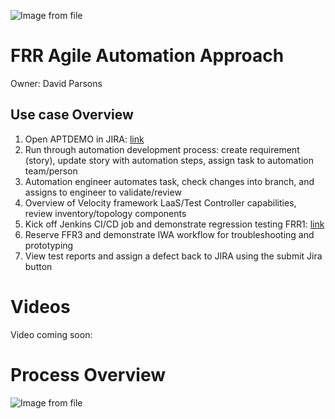 
![Image from file](/activity/images/frr/FRR-logo.svg)   

# **FRR Agile Automation Approach**

Owner: David Parsons

## Use case Overview

 1. Open APTDEMO in JIRA: [link](https://jira.spirenteng.com/projects/APTDEMO/issues/APTDEMO-3?filter=allopenissues)
 1. Run through automation development process: create requirement (story), update story with automation steps, assign task to automation team/person
 1. Automation engineer automates task, check changes into branch, and assigns to engineer to validate/review
 1. Overview of Velocity framework LaaS/Test Controller capabilities, review inventory/topology components
 1. Kick off Jenkins CI/CD job and demonstrate regression testing FRR1: [link](https://jenkins-apt-demos.spirenteng.com/jenkins/)
 1. Reserve FFR3 and demonstrate IWA workflow for troubleshooting and prototyping
 1. View test reports and assign a defect back to JIRA using the submit Jira button

# Videos

Video coming soon:
    
# Process Overview

![Image from file](/activity/images/frr/automation_process.png)
